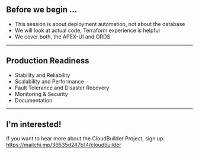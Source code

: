 ## Before we begin ...

- This session is about deployment automation, not about the database
- We will look at actual code, Terraform experience is helpful
- We cover both, the APEX-UI and ORDS 

---

## Production Readiness

- Stability and Reliability
- Scalability and Performance
- Fault Tolerance and Disaster Recovery
- Monitoring & Security
- Documentation

---

## I'm interested!

If you want to hear more about the CloudBuilder Project, sign up:
https://mailchi.mp/36535d247b14/cloudbuilder